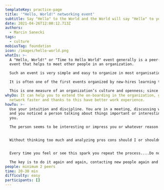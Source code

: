 ```yaml
---
templateKey: practice-page
title: '"Hello, World!" networking event'
subtitle: Say "Hello" to the World and the World will say "Hello" to you!
date: 2021-04-26T12:00:12.713Z
authors:
  - Marcin Sanecki
tags:
  - culture
mobiusTag: foundation
icon: /images/hello-world.png
whatIs: >-
  A "Hello, World!" or "Time to Hello World" event generally is a peer-2-peer
  event that helps to meet other people in an organization.

  Such an event is very simple and easy to organize in most organisations and is used to make easier the basic networking activities of new peers.

  It is often one of the first events organized by new-hires learning the new network structure.

  This is one measure of an organization’s culture and openness; since the event is meant as an introduction for people unfamiliar with the organization, a more difficult "Hello, World!" event may indicate that the organization is less open and less network-based.
whyDo: It can help you to extend the on-boarding in the organization, grow your
  network faster and thanks to this have better work experience.
howTo: >-
  Use your intuition and discipline. You are in a meeting, discussing whatever
  and you noticed a person talking about things important or interesting for
  you.

  The person seems to be interesting or impress you or whatever reason algorithm-of-your-choice you apply.


  Without thinking too much and analyzing pros cons should I or shouldn't I? ... you just send an invitation to "Hello World!" meeting explaining you want to meet this person, have a small talk, talk about a special subject (depends on the situation), whatever.


  Every time you feel or see this spark you repeat the process....Do not create a To-Meet-List just send the invitation and let the network grow.

  The key is to do it again and again, contacting new people again and again, never stopping extending your network including new people continuously.
people: minimum 2 peers
time: 20-30 min
difficulty: easy
participants: []
---
```

